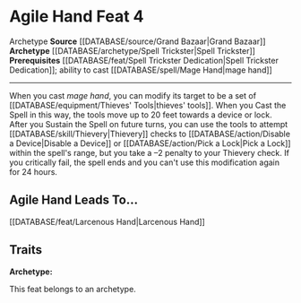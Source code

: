 ﻿---
feat: Agile Hand
id: '3369'
leads_to: '[[DATABASE/feat/Larcenous Hand|Larcenous Hand]]'
level: '4'
name: Agile Hand
prerequisite: '[[DATABASE/feat/Spell Trickster Dedication|Spell Trickster Dedication]]
  ; ability to cast [[DATABASE/spell/Mage Hand|mage hand]]'
rarity: Common
source: '[[DATABASE/source/Grand Bazaar|Grand Bazaar]]'
trait:
- '[[DATABASE/trait/Archetype|Archetype]]'
type: Feat

---
# Agile Hand <span class="item-type">Feat 4</span>

<span class="item-trait">Archetype</span>
**Source** [[DATABASE/source/Grand Bazaar|Grand Bazaar]]
**Archetype** [[DATABASE/archetype/Spell Trickster|Spell Trickster]]
**Prerequisites** [[DATABASE/feat/Spell Trickster Dedication|Spell Trickster Dedication]]; ability to cast [[DATABASE/spell/Mage Hand|mage hand]]

---
When you cast _mage hand_, you can modify its target to be a set of [[DATABASE/equipment/Thieves' Tools|thieves' tools]]. When you Cast the Spell in this way, the tools move up to 20 feet towards a device or lock. After you Sustain the Spell on future turns, you can use the tools to attempt [[DATABASE/skill/Thievery|Thievery]] checks to [[DATABASE/action/Disable a Device|Disable a Device]] or [[DATABASE/action/Pick a Lock|Pick a Lock]] within the spell's range, but you take a –2 penalty to your Thievery check. If you critically fail, the spell ends and you can't use this modification again for 24 hours.

## Agile Hand Leads To...

[[DATABASE/feat/Larcenous Hand|Larcenous Hand]]

## Traits

**Archetype:**

This feat belongs to an archetype.